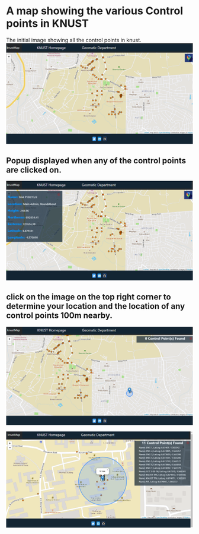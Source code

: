 # A map showing  the various Control points in KNUST

The initial image showing all the control points in knust.
![A screenshot of the image 1](images/1.png)


## Popup displayed when any of the control points are clicked on.
![A screenshot of the image 1](images/2.png)


## click on the image on the top right corner to determine your location and the location of any control points 100m nearby.
![A screenshot of the image 1](images/3.png)

![A screenshot of the image 1](images/4.png)